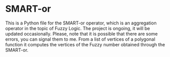 # SMART-or
This is a Python file for the SMART-or operator, which is an aggregation operator in the topic of Fuzzy Logic.
The project is ongoing, it will be updated occasionally.
Please, note that it is possible that there are some errors, you can signal them to me.
From a list of vertices of a polygonal function it computes the vertices of the Fuzzy number obtained through the SMART-or.
